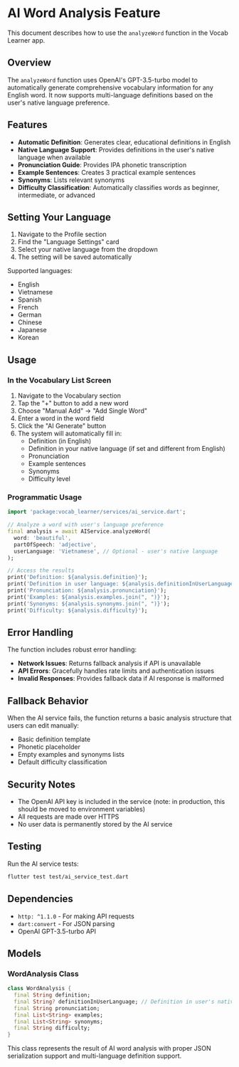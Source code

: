 # AI Word Analysis Feature

This document describes how to use the `analyzeWord` function in the Vocab Learner app.

## Overview

The `analyzeWord` function uses OpenAI's GPT-3.5-turbo model to automatically generate comprehensive vocabulary information for any English word. It now supports multi-language definitions based on the user's native language preference.

## Features

- **Automatic Definition**: Generates clear, educational definitions in English
- **Native Language Support**: Provides definitions in the user's native language when available
- **Pronunciation Guide**: Provides IPA phonetic transcription
- **Example Sentences**: Creates 3 practical example sentences
- **Synonyms**: Lists relevant synonyms
- **Difficulty Classification**: Automatically classifies words as beginner, intermediate, or advanced

## Setting Your Language

1. Navigate to the Profile section
2. Find the "Language Settings" card
3. Select your native language from the dropdown
4. The setting will be saved automatically

Supported languages:
- English
- Vietnamese
- Spanish
- French
- German
- Chinese
- Japanese
- Korean

## Usage

### In the Vocabulary List Screen

1. Navigate to the Vocabulary section
2. Tap the "+" button to add a new word
3. Choose "Manual Add" → "Add Single Word"
4. Enter a word in the word field
5. Click the "AI Generate" button
6. The system will automatically fill in:
   - Definition (in English)
   - Definition in your native language (if set and different from English)
   - Pronunciation
   - Example sentences
   - Synonyms
   - Difficulty level

### Programmatic Usage

```dart
import 'package:vocab_learner/services/ai_service.dart';

// Analyze a word with user's language preference
final analysis = await AIService.analyzeWord(
  word: 'beautiful',
  partOfSpeech: 'adjective',
  userLanguage: 'Vietnamese', // Optional - user's native language
);

// Access the results
print('Definition: ${analysis.definition}');
print('Definition in user language: ${analysis.definitionInUserLanguage}');
print('Pronunciation: ${analysis.pronunciation}');
print('Examples: ${analysis.examples.join(", ")}');
print('Synonyms: ${analysis.synonyms.join(", ")}');
print('Difficulty: ${analysis.difficulty}');
```

## Error Handling

The function includes robust error handling:
- **Network Issues**: Returns fallback analysis if API is unavailable
- **API Errors**: Gracefully handles rate limits and authentication issues
- **Invalid Responses**: Provides fallback data if AI response is malformed

## Fallback Behavior

When the AI service fails, the function returns a basic analysis structure that users can edit manually:
- Basic definition template
- Phonetic placeholder
- Empty examples and synonyms lists
- Default difficulty classification

## Security Notes

- The OpenAI API key is included in the service (note: in production, this should be moved to environment variables)
- All requests are made over HTTPS
- No user data is permanently stored by the AI service

## Testing

Run the AI service tests:
```bash
flutter test test/ai_service_test.dart
```

## Dependencies

- `http: ^1.1.0` - For making API requests
- `dart:convert` - For JSON parsing
- OpenAI GPT-3.5-turbo API

## Models

### WordAnalysis Class

```dart
class WordAnalysis {
  final String definition;
  final String? definitionInUserLanguage; // Definition in user's native language
  final String pronunciation;
  final List<String> examples;
  final List<String> synonyms;
  final String difficulty;
}
```

This class represents the result of AI word analysis with proper JSON serialization support and multi-language definition support.
